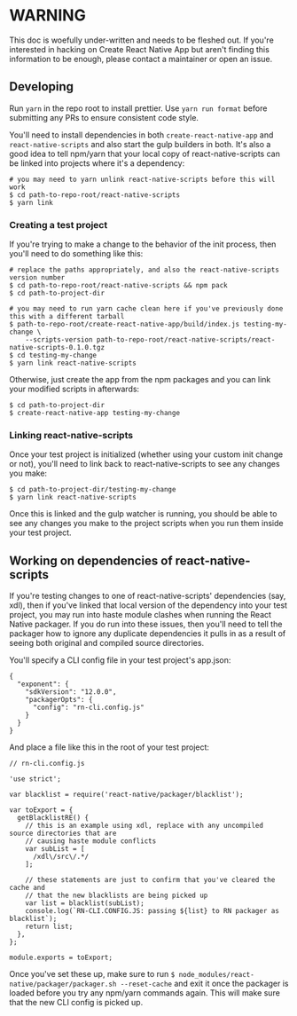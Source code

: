 # WARNING

This doc is woefully under-written and needs to be fleshed out. If you're interested in hacking on Create React Native App but aren't finding this information to be enough, please contact a maintainer or open an issue.

## Developing

Run `yarn` in the repo root to install prettier. Use `yarn run format` before submitting any PRs to ensure consistent code style.

You'll need to install dependencies in both `create-react-native-app` and `react-native-scripts` and also start the gulp builders in both. It's also a good idea to tell npm/yarn that your local copy of react-native-scripts can be linked into projects where it's a dependency:

```
# you may need to yarn unlink react-native-scripts before this will work
$ cd path-to-repo-root/react-native-scripts
$ yarn link
```

### Creating a test project

If you're trying to make a change to the behavior of the init process, then you'll need to do something like this:

```
# replace the paths appropriately, and also the react-native-scripts version number
$ cd path-to-repo-root/react-native-scripts && npm pack
$ cd path-to-project-dir

# you may need to run yarn cache clean here if you've previously done this with a different tarball
$ path-to-repo-root/create-react-native-app/build/index.js testing-my-change \
    --scripts-version path-to-repo-root/react-native-scripts/react-native-scripts-0.1.0.tgz
$ cd testing-my-change
$ yarn link react-native-scripts
```

Otherwise, just create the app from the npm packages and you can link your modified scripts in afterwards:

```
$ cd path-to-project-dir
$ create-react-native-app testing-my-change
```

### Linking react-native-scripts

Once your test project is initialized (whether using your custom init change or not), you'll need to link back to react-native-scripts to see any changes you make:

```
$ cd path-to-project-dir/testing-my-change
$ yarn link react-native-scripts
```

Once this is linked and the gulp watcher is running, you should be able to see any changes you make to the project scripts when you run them inside your test project.

## Working on dependencies of react-native-scripts

If you're testing changes to one of react-native-scripts' dependencies (say, xdl), then if you've linked that local version of the dependency into your test project, you may run into haste module clashes when running the React Native packager. If you do run into these issues, then you'll need to tell the packager how to ignore any duplicate dependencies it pulls in as a result of seeing both original and compiled source directories.

You'll specify a CLI config file in your test project's app.json:

```
{
  "exponent": {
    "sdkVersion": "12.0.0",
    "packagerOpts": {
      "config": "rn-cli.config.js"
    }
  }
}
```

And place a file like this in the root of your test project:

```
// rn-cli.config.js

'use strict';

var blacklist = require('react-native/packager/blacklist');

var toExport = {
  getBlacklistRE() {
    // this is an example using xdl, replace with any uncompiled source directories that are
    // causing haste module conflicts
    var subList = [
      /xdl\/src\/.*/
    ];

    // these statements are just to confirm that you've cleared the cache and
    // that the new blacklists are being picked up
    var list = blacklist(subList);
    console.log(`RN-CLI.CONFIG.JS: passing ${list} to RN packager as blacklist`);
    return list;
  },
};

module.exports = toExport;
```

Once you've set these up, make sure to run `$ node_modules/react-native/packager/packager.sh --reset-cache` and exit it once the packager is loaded before you try any npm/yarn commands again. This will make sure that the new CLI config is picked up.
